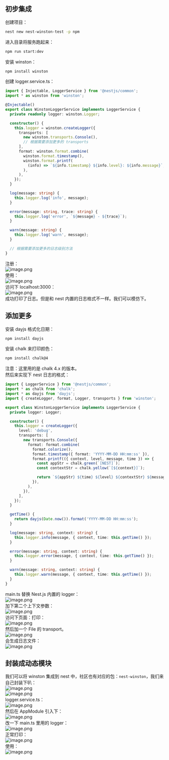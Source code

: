 ## 初步集成
创建项目：
```bash
nest new nest-winston-test -p npm
```
进入目录将服务跑起来：
```bash
npm run start:dev
```
安装 winston：
```bash
npm install winston
```
创建 logger.service.ts：
```typescript
import { Injectable, LoggerService } from '@nestjs/common';
import * as winston from 'winston';

@Injectable()
export class WinstonLoggerService implements LoggerService {
  private readonly logger: winston.Logger;

  constructor() {
    this.logger = winston.createLogger({
      transports: [
        new winston.transports.Console(),
        // 根据需要添加更多的 transports
      ],
      format: winston.format.combine(
        winston.format.timestamp(),
        winston.format.printf(
          (info) => `${info.timestamp} ${info.level}: ${info.message}`,
        ),
      ),
    });
  }

  log(message: string) {
    this.logger.log('info', message);
  }

  error(message: string, trace: string) {
    this.logger.log('error', `${message} - ${trace}`);
  }

  warn(message: string) {
    this.logger.log('warn', message);
  }

  // 根据需要添加更多的日志级别方法
}
```
注册：<br />![image.png](https://cdn.nlark.com/yuque/0/2024/png/21596389/1707883271814-b3f10aba-4b5f-4031-817c-94262b88d4bf.png#averageHue=%23302d2a&clientId=u5c41f8c7-6168-4&from=paste&height=313&id=uf4cbebdd&originHeight=626&originWidth=780&originalType=binary&ratio=2&rotation=0&showTitle=false&size=65238&status=done&style=none&taskId=u5c966723-0df9-47f1-a079-3a166c83f15&title=&width=390)<br />使用：<br />![image.png](https://cdn.nlark.com/yuque/0/2024/png/21596389/1707883303295-cb5cb27c-03bb-4b33-bbca-93ab38f8dbff.png#averageHue=%23332f2b&clientId=u5c41f8c7-6168-4&from=paste&height=263&id=ubbc280aa&originHeight=526&originWidth=848&originalType=binary&ratio=2&rotation=0&showTitle=false&size=62873&status=done&style=none&taskId=ud09cd78d-f041-47aa-a1cd-177754980d2&title=&width=424)<br />访问下 localhost:3000：<br />![image.png](https://cdn.nlark.com/yuque/0/2024/png/21596389/1707883356213-54ac7408-43ca-4cfa-98d4-5afda2a2da9b.png#averageHue=%233a3733&clientId=u5c41f8c7-6168-4&from=paste&height=97&id=u49b77a36&originHeight=194&originWidth=1476&originalType=binary&ratio=2&rotation=0&showTitle=false&size=77881&status=done&style=none&taskId=u685409f3-9313-4716-b83e-a5a9bcd5364&title=&width=738)<br />成功打印了日志。但是和 nest 内置的日志格式不一样。我们可以模仿下。

## 添加更多
安装 dayjs 格式化日期：
```bash
npm install dayjs
```
安装 chalk 来打印颜色：
```bash
npm install chalk@4
```
注意：这里用的是 chalk 4.x 的版本。<br />然后来实现下 nest 日志的格式：
```typescript
import { LoggerService } from '@nestjs/common';
import * as chalk from 'chalk';
import * as dayjs from 'dayjs';
import { createLogger, format, Logger, transports } from 'winston';

export class WinstonLoggerService implements LoggerService {
  private logger: Logger;

  constructor() {
    this.logger = createLogger({
      level: 'debug',
      transports: [
        new transports.Console({
          format: format.combine(
            format.colorize(),
            format.timestamp({ format: 'YYYY-MM-DD HH:mm:ss' }),
            format.printf(({ context, level, message, time }) => {
              const appStr = chalk.green(`[NEST]`);
              const contextStr = chalk.yellow(`[${context}]`);

              return `${appStr} ${time} ${level} ${contextStr} ${message} `;
            }),
          ),
        }),
      ],
    });
  }

  getTime() {
    return dayjs(Date.now()).format('YYYY-MM-DD HH:mm:ss');
  }

  log(message: string, context: string) {
    this.logger.info(message, { context, time: this.getTime() });
  }

  error(message: string, context: string) {
    this.logger.error(message, { context, time: this.getTime() });
  }

  warn(message: string, context: string) {
    this.logger.warn(message, { context, time: this.getTime() });
  }
}
```
main.ts 替换 Nest.js 内置的 logger：<br />![image.png](https://cdn.nlark.com/yuque/0/2024/png/21596389/1707885613830-c86b6be6-0cb8-4c38-bc1e-f4e0bffb67c1.png#averageHue=%2335302c&clientId=uc82e9450-f60c-4&from=paste&height=212&id=u1191e7e3&originHeight=424&originWidth=1066&originalType=binary&ratio=2&rotation=0&showTitle=false&size=60538&status=done&style=none&taskId=ufca4e0ad-93de-48af-865b-6a56c03d71a&title=&width=533)<br />加下第二个上下文参数：<br />![image.png](https://cdn.nlark.com/yuque/0/2024/png/21596389/1707885661343-e0e6e9d2-196c-4182-a6af-6dc3a52aaad4.png#averageHue=%232d2c2b&clientId=uc82e9450-f60c-4&from=paste&height=105&id=u66e451fc&originHeight=210&originWidth=1206&originalType=binary&ratio=2&rotation=0&showTitle=false&size=31389&status=done&style=none&taskId=u710b8876-eb77-47c9-9fc4-7790f100783&title=&width=603)<br />访问下页面：打印：<br />![image.png](https://cdn.nlark.com/yuque/0/2024/png/21596389/1707885695188-23fb4170-0209-48d1-9a18-b42a1a022af2.png#averageHue=%23363636&clientId=uc82e9450-f60c-4&from=paste&height=96&id=u764006ec&originHeight=192&originWidth=1418&originalType=binary&ratio=2&rotation=0&showTitle=false&size=77345&status=done&style=none&taskId=u2149c7f0-e44a-4345-857d-8680bea79d3&title=&width=709)<br />然后加一个 File 的 transport。<br />![image.png](https://cdn.nlark.com/yuque/0/2024/png/21596389/1707885527091-417e90f7-9931-4100-9d6c-a6e16034ec0c.png#averageHue=%23302d2b&clientId=uc82e9450-f60c-4&from=paste&height=393&id=u2e42116f&originHeight=786&originWidth=1384&originalType=binary&ratio=2&rotation=0&showTitle=false&size=83066&status=done&style=none&taskId=ub446c3f9-1e6c-43e6-8576-98160df2add&title=&width=692)<br />会生成日志文件：<br />![image.png](https://cdn.nlark.com/yuque/0/2024/png/21596389/1707885748309-12dab399-5f4f-4e92-a514-50154b81c34e.png#averageHue=%232b2b2b&clientId=uc82e9450-f60c-4&from=paste&height=102&id=u358a54a6&originHeight=204&originWidth=2560&originalType=binary&ratio=2&rotation=0&showTitle=false&size=108781&status=done&style=none&taskId=u620030d6-998d-4f70-8fa3-1323e340cab&title=&width=1280)

## 封装成动态模块
我们可以将 winston 集成到 nest 中，社区也有对应的包：`nest-winston`，我们来自己封装下叭：<br />![image.png](https://cdn.nlark.com/yuque/0/2023/png/21596389/1700403882747-c31aea4f-b747-4a54-b24f-47132ebe6adc.png#averageHue=%23414141&clientId=uf5cbb3a7-cc9d-4&from=paste&height=34&id=u83d4a8eb&originHeight=68&originWidth=794&originalType=binary&ratio=2&rotation=0&showTitle=false&size=19338&status=done&style=none&taskId=u94af9021-005e-4ceb-8d81-0fdc224aa2c&title=&width=397)<br />![image.png](https://cdn.nlark.com/yuque/0/2024/png/21596389/1708071910107-9968b32e-f327-4893-8255-4f2222c07c8a.png#averageHue=%232e2d2d&clientId=u9886ed22-5747-4&from=paste&height=641&id=u501baf2d&originHeight=1282&originWidth=2276&originalType=binary&ratio=2&rotation=0&showTitle=false&size=349900&status=done&style=none&taskId=u3c305e7f-22a2-480a-8cc2-545a31c024f&title=&width=1138)<br />logger.service.ts：<br />![image.png](https://cdn.nlark.com/yuque/0/2023/png/21596389/1700404008332-435a6878-d0a2-42f8-a04f-ef666c9cc97d.png#averageHue=%2338322c&clientId=uf5cbb3a7-cc9d-4&from=paste&height=70&id=u115cee29&originHeight=140&originWidth=648&originalType=binary&ratio=2&rotation=0&showTitle=false&size=19207&status=done&style=none&taskId=ufb954294-85c8-4259-82b0-28ecd04c490&title=&width=324)<br />然后在 AppModule 引入下：<br />![image.png](https://cdn.nlark.com/yuque/0/2024/png/21596389/1708072040493-7c454b12-23d4-4510-8921-d9d32b809648.png#averageHue=%232d2c2b&clientId=u9886ed22-5747-4&from=paste&height=625&id=u87336bc8&originHeight=1250&originWidth=1566&originalType=binary&ratio=2&rotation=0&showTitle=false&size=183034&status=done&style=none&taskId=ub6f14cef-4e74-4d27-ac04-e3766f257ef&title=&width=783)<br />改一下 main.ts 里用的 logger：<br />![image.png](https://cdn.nlark.com/yuque/0/2023/png/21596389/1700404118731-d7ce2084-f967-4be8-bef7-66f72a2be63c.png#averageHue=%2335312c&clientId=uf5cbb3a7-cc9d-4&from=paste&height=135&id=ub0e4bb3e&originHeight=270&originWidth=810&originalType=binary&ratio=2&rotation=0&showTitle=false&size=44172&status=done&style=none&taskId=ue35db20a-ea54-4ce3-9a39-dca3dc51440&title=&width=405)<br />正常打印：<br />![image.png](https://cdn.nlark.com/yuque/0/2024/png/21596389/1708072542330-fa700b5e-803c-403f-b2bd-84f6bca93b28.png#averageHue=%233a3936&clientId=u9886ed22-5747-4&from=paste&height=94&id=u33358f99&originHeight=188&originWidth=1480&originalType=binary&ratio=2&rotation=0&showTitle=false&size=84749&status=done&style=none&taskId=u8d6de08a-df39-4c1a-9bc6-1417050de91&title=&width=740)<br />使用：<br />![image.png](https://cdn.nlark.com/yuque/0/2024/png/21596389/1708072575522-70f340b1-3a02-4240-9763-dd4758effa70.png#averageHue=%23312e2a&clientId=u9886ed22-5747-4&from=paste&height=257&id=u027e7f53&originHeight=514&originWidth=1238&originalType=binary&ratio=2&rotation=0&showTitle=false&size=71554&status=done&style=none&taskId=uc58c74c8-d5cb-4c12-be66-82d8b45b2e8&title=&width=619)
